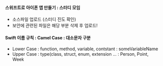 #### 스위프트로 아이폰 앱 만들기 : 스터디 모임

* 소스파일 업로드 (스터디 진도 확인)
* 보안에 관련된 파일은 해당 부분 삭제 후 업로드!

#### Swift 이름 규칙 : Camel Case : 대소문자 구분

* Lower Case : function, method, variable, contstant : someVariableName
* Upper Case : type(class, struct, enum, extension ... : Person, Point, Week
